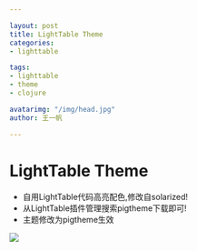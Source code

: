 ```yaml
---

layout: post
title: LightTable Theme
categories:
- lighttable

tags:
- lighttable
- theme
- clojure

avatarimg: "/img/head.jpg"
author: 王一帆

---
```



# LightTable Theme

- 自用LightTable代码高亮配色,修改自solarized!
- 从LightTable插件管理搜索pigtheme下载即可!
- 主题修改为pigtheme生效

![]({{site.CDN_PATH}}/assets/lighttable/shot.jpg)
